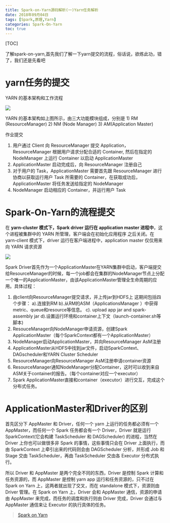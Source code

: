 ```yaml
---
title: Spark-on-Yarn源码解析(一)Yarn任务解析
date: 2018年09月04日
tags: [Spark,原理,Yarn]
categories: Spark-On-Yarn
toc: true
---
```


[TOC]

了解spark-on-yarn,首先我们了解一下yarn提交的流程，俗话说，欲练此功，错了，我们还是先看吧

# yarn任务的提交
YARN 的基本架构和工作流程

![](http://pebgsxjpj.bkt.clouddn.com/15358192541466.jpg)

YARN 的基本架构如上图所示，由三大功能模块组成，分别是 1) RM (ResourceManager) 2) NM (Node Manager) 3) AM(Application Master)
<!--more-->
作业提交
1. 用户通过 Client 向 ResourceManager 提交 Application， ResourceManager 根据用户请求分配合适的 Container, 然后在指定的 NodeManager 上运行 Container 以启动 ApplicationMaster
2. ApplicationMaster 启动完成后，向 ResourceManager 注册自己
3. 对于用户的 Task，ApplicationMaster 需要首先跟 ResourceManager 进行协商以获取运行用户 Task 所需要的 Container，在获取成功后，ApplicationMaster 将任务发送给指定的 NodeManager
4. NodeManager 启动相应的 Container，并运行用户 Task


<!--more-->

# Spark-On-Yarn的流程提交

在 **yarn-cluster 模式下，Spark driver 运行在 application master 进程中**，这个进程被集群中的 YARN 所管理，客户端会在初始化应用程序 之后关闭。在 yarn-client 模式下，driver 运行在客户端进程中，application master 仅仅用来向 YARN 请求资源



![](https://ws3.sinaimg.cn/large/006tNbRwgy1fuaxd9man3j31020o60w1.jpg)

Spark Driver首先作为一个ApplicationMaster在YARN集群中启动，客户端提交给ResourceManager的时候，每一个job都会在集群的NodeManager节点上分配一个唯一的ApplicationMaster，由该ApplicationMaster管理全生命周期的应用。具体过程：

1. 由client向ResourceManager提交请求，并上传jar到HDFS上
   这期间包括四个步骤：
   a).连接到RM
   b).从RM的ASM（ApplicationsManager ）中获得metric、queue和resource等信息。
   c). upload app jar and spark-assembly jar
   d).设置运行环境和container上下文（launch-container.sh等脚本)
2. ResouceManager向NodeManager申请资源，创建Spark ApplicationMaster（每个SparkContext都有一个ApplicationMaster）
3. NodeManager启动ApplicationMaster，并向ResourceManager AsM注册
4. ApplicationMaster从HDFS中找到jar文件，启动SparkContext、DAGscheduler和YARN Cluster Scheduler
5. ResourceManager向ResourceManager AsM注册申请container资源
6. ResourceManager通知NodeManager分配Container，这时可以收到来自ASM关于container的报告。（每个container对应一个executor）
7. Spark ApplicationMaster直接和container（executor）进行交互，完成这个分布式任务。



# ApplicationMaster和Driver的区别

首先区分下 AppMaster 和 Driver，任何一个 yarn 上运行的任务都必须有一个 AppMaster，而任何一个 Spark 任务都会有一个 Driver，Driver 就是运行 SparkContext(它会构建 TaskScheduler 和 DAGScheduler) 的进程，当然在 Driver 上你也可以做很多非 Spark 的事情，这些事情只会在 Driver 上面执行，而由 SparkContext 上牵引出来的代码则会由 DAGScheduler 分析，并形成 Job 和 Stage 交由 TaskScheduler，再由 TaskScheduler 交由各 Executor 分布式执行。

所以 Driver 和 AppMaster 是两个完全不同的东西，Driver 是控制 Spark 计算和任务资源的，而 AppMaster 是控制 yarn app 运行和任务资源的，只不过在 Spark on Yarn 上，这两者就出现了交叉，而在 standalone 模式下，资源则由 Driver 管理。在 Spark on Yarn 上，Driver 会和 AppMaster 通信，资源的申请由 AppMaster 来完成，而任务的调度和执行则由 Driver 完成，Driver 会通过与 AppMaster 通信来让 Executor 的执行具体的任务。

> [Spark on Yarn](https://www.cnblogs.com/hseagle/p/3728713.html)


